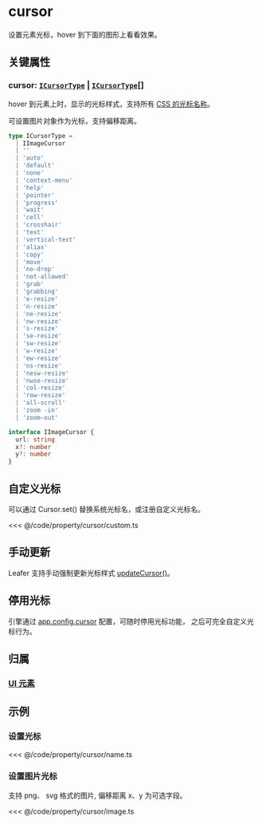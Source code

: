 <script setup>
import Case from '/component/Case.vue'
</script>

# cursor

设置元素光标，hover 到下面的图形上看看效果。

<case name="Cursor" editor=false></case>

## 关键属性

### cursor: [`ICursorType`](/api/modules.md#icursortype) | [`ICursorType`](/api/modules.md#icursortype)[]

hover 到元素上时，显示的光标样式，支持所有 [CSS 的光标名称](https://developer.mozilla.org/zh-CN/docs/Web/CSS/cursor)。

可设置图片对象作为光标，支持偏移距离。

```ts
type ICursorType =
  | IImageCursor
  | ''
  | 'auto'
  | 'default'
  | 'none'
  | 'context-menu'
  | 'help'
  | 'pointer'
  | 'progress'
  | 'wait'
  | 'cell'
  | 'crosshair'
  | 'text'
  | 'vertical-text'
  | 'alias'
  | 'copy'
  | 'move'
  | 'no-drop'
  | 'not-allowed'
  | 'grab'
  | 'grabbing'
  | 'e-resize'
  | 'n-resize'
  | 'ne-resize'
  | 'nw-resize'
  | 's-resize'
  | 'se-resize'
  | 'sw-resize'
  | 'w-resize'
  | 'ew-resize'
  | 'ns-resize'
  | 'nesw-resize'
  | 'nwse-resize'
  | 'col-resize'
  | 'row-resize'
  | 'all-scroll'
  | 'zoom -in'
  | 'zoom-out'

interface IImageCursor {
  url: string
  x?: number
  y?: number
}
```

## 自定义光标

可以通过 Cursor.set() 替换系统光标名，或注册自定义光标名。

<<< @/code/property/cursor/custom.ts

## 手动更新

Leafer 支持手动强制更新光标样式 [updateCursor()](/reference/display/Leafer.md#updatecursor-cursor-icursortype)。

## 停用光标

引擎通过 [app.config.cursor](/reference/config/app/base.md#cursor-boolean) 配置，可随时停用光标功能， 之后可完全自定义光标行为。

## 归属

### [UI 元素](/reference/display/UI.md)

## 示例

<case name="Cursor" index=4 editor=false></case>

### 设置光标

<<< @/code/property/cursor/name.ts

<case name="Cursor" index=5 editor=false></case>

### 设置图片光标

支持 png、 svg 格式的图片, 偏移距离 x、y 为可选字段。

<<< @/code/property/cursor/image.ts
